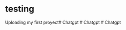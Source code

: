 # testing

Uploading my first proyect#   C h a t g p t  
 #   C h a t g p t  
 #   C h a t g p t  
 